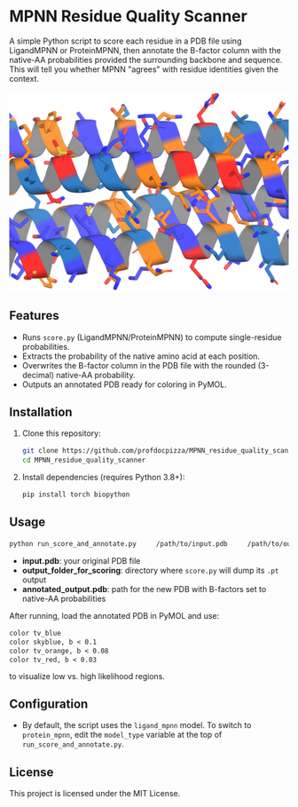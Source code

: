 # MPNN Residue Quality Scanner

A simple Python script to score each residue in a PDB file using LigandMPNN or ProteinMPNN, then annotate the B-factor column with the native-AA probabilities provided the surrounding backbone and sequence. This will tell you whether MPNN "agrees" with residue identities given the context.

![Per-residue likelihoods heatmap](./images/likelihoods.png)

## Features

- Runs `score.py` (LigandMPNN/ProteinMPNN) to compute single-residue probabilities.
- Extracts the probability of the native amino acid at each position.
- Overwrites the B-factor column in the PDB file with the rounded (3-decimal) native-AA probability.
- Outputs an annotated PDB ready for coloring in PyMOL.

## Installation

1. Clone this repository:
   ```bash
   git clone https://github.com/profdocpizza/MPNN_residue_quality_scanner.git
   cd MPNN_residue_quality_scanner
   ```
2. Install dependencies (requires Python 3.8+):
   ```bash
   pip install torch biopython
   ```

## Usage

```bash
python run_score_and_annotate.py     /path/to/input.pdb     /path/to/output_folder_for_scoring     /path/to/annotated_output.pdb
```

- **input.pdb**: your original PDB file  
- **output_folder_for_scoring**: directory where `score.py` will dump its `.pt` output  
- **annotated_output.pdb**: path for the new PDB with B-factors set to native-AA probabilities  

After running, load the annotated PDB in PyMOL and use:
```pymol
color tv_blue
color skyblue, b < 0.1
color tv_orange, b < 0.08
color tv_red, b < 0.03
```
to visualize low vs. high likelihood regions.

## Configuration

- By default, the script uses the `ligand_mpnn` model. To switch to `protein_mpnn`, edit the `model_type` variable at the top of `run_score_and_annotate.py`.

## License

This project is licensed under the MIT License.
